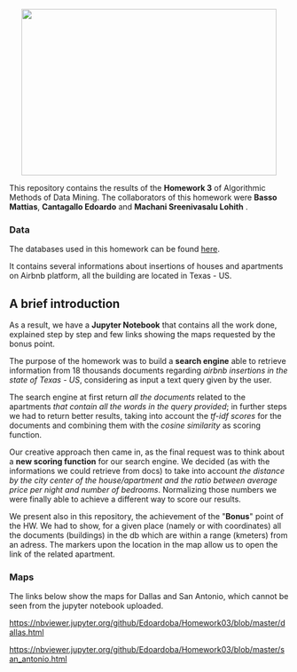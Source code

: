 

<p align="center">
  <img width="460" height="300" src="https://c.pxhere.com/images/ce/79/2483ec5d2be8e7b4ad6db3461eae-1584873.jpg!d">
</p>


This repository contains the results of the __Homework 3__ of Algorithmic Methods of Data Mining.
The collaborators of this homework were __Basso Mattias__, __Cantagallo Edoardo__ and __Machani Sreenivasalu Lohith__ .

### Data 
The databases used in this homework can be found [here](https://www.kaggle.com/PromptCloudHQ/airbnb-property-data-from-texas ).

It contains several informations about insertions of houses and apartments on Airbnb platform, all the building are located in Texas - US. 

## A brief introduction

As a result, we have a __Jupyter Notebook__ that contains all the work done, explained step by step and few links showing the maps requested by the bonus point.

The purpose of the homework was to build a __search engine__ able to retrieve information from 18 thousands documents regarding _airbnb insertions in the state of Texas - US_, considering as input a text query given by the user.

The search engine at first return _all the documents_ related to the apartments _that contain all the words in the query provided_; in further steps we had to return better results, taking into account the _tf-idf scores_ for the documents and combining them with the _cosine similarity_ as scoring function. 

Our creative approach then came in, as the final request was to think about a __new scoring function__ for our search engine. We decided (as with the informations we could retrieve from docs) to take into account _the distance by the city center of the house/apartment and the ratio between average price per night and number of bedrooms_. Normalizing those numbers we were finally able to achieve a different way to score our results.

We present also in this repository, the achievement of the "__Bonus__" point of the HW. We had to show, for a given place (namely or with coordinates) all the documents (buildings) in the db which are within a range (kmeters) from an adress. The markers upon the location in the map allow us to open the link of the related apartment.


### Maps

The links below show the maps for Dallas and San Antonio, which cannot be seen from the jupyter notebook uploaded.

https://nbviewer.jupyter.org/github/Edoardoba/Homework03/blob/master/dallas.html

https://nbviewer.jupyter.org/github/Edoardoba/Homework03/blob/master/san_antonio.html

